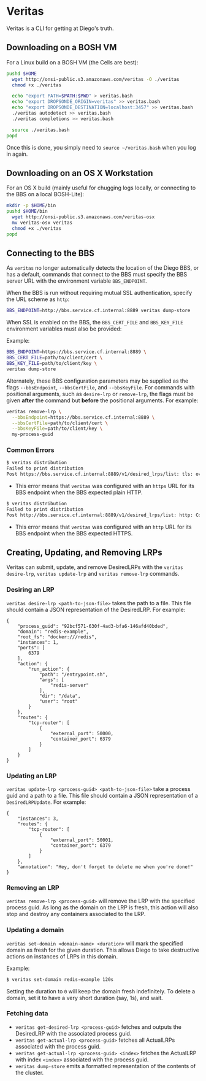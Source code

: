 # Veritas

Veritas is a CLI for getting at Diego's truth.

## Downloading on a BOSH VM

For a Linux build on a BOSH VM (the Cells are best):

```bash
pushd $HOME
  wget http://onsi-public.s3.amazonaws.com/veritas -O ./veritas
  chmod +x ./veritas

  echo "export PATH=$PATH:$PWD" > veritas.bash
  echo "export DROPSONDE_ORIGIN=veritas" >> veritas.bash
  echo "export DROPSONDE_DESTINATION=localhost:3457" >> veritas.bash
  ./veritas autodetect >> veritas.bash
  ./veritas completions >> veritas.bash

  source ./veritas.bash
popd
```

Once this is done, you simply need to `source ~/veritas.bash` when you log in again.


## Downloading on an OS X Workstation

For an OS X build (mainly useful for chugging logs locally, or connecting to the BBS on a local BOSH-Lite):

```bash
mkdir -p $HOME/bin
pushd $HOME/bin
  wget http://onsi-public.s3.amazonaws.com/veritas-osx
  mv veritas-osx veritas
  chmod +x ./veritas
popd
```

## Connecting to the BBS

As `veritas` no longer automatically detects the location of the Diego BBS, or has a default, commands that connect to the BBS must specify the BBS server URL with the environment variable `BBS_ENDPOINT`.

When the BBS is run without requiring mutual SSL authentication, specify the URL scheme as `http`:

```bash
BBS_ENDPOINT=http://bbs.service.cf.internal:8889 veritas dump-store
```

When SSL is enabled on the BBS, the `BBS_CERT_FILE` and `BBS_KEY_FILE` environment variables must also be provided:

 Example:

```bash
BBS_ENDPOINT=https://bbs.service.cf.internal:8889 \
BBS_CERT_FILE=path/to/client/cert \
BBS_KEY_FILE=path/to/client/key \
veritas dump-store
```

Alternately, these BBS configuration parameters may be supplied as the flags `--bbsEndpoint`, `--bbsCertFile`, and `--bbsKeyFile`. For commands with positional arguments, such as `desire-lrp` or `remove-lrp`, the flags must be given **after** the command but **before** the positional arguments. For example:

```bash
veritas remove-lrp \
  --bbsEndpoint=https://bbs.service.cf.internal:8889 \
  --bbsCertFile=path/to/client/cert \
  --bbsKeyFile=path/to/client/key \
  my-process-guid

```

### Common Errors

```bash
$ veritas distribution
Failed to print distribution
Post https://bbs.service.cf.internal:8889/v1/desired_lrps/list: tls: oversized record received with length 20527
```

- This error means that `veritas` was configured with an `https` URL for its BBS endpoint when the BBS expected plain HTTP.


```bash
$ veritas distribution
Failed to print distribution
Post http://bbs.service.cf.internal:8889/v1/desired_lrps/list: http: ContentLength=2 with Body length 0
```

- This error means that `veritas` was configured with an `http` URL for its BBS endpoint when the BBS expected HTTPS.



## Creating, Updating, and Removing LRPs

Veritas can submit, update, and remove DesiredLRPs with the `veritas desire-lrp`, `veritas update-lrp` and `veritas remove-lrp` commands.

### Desiring an LRP

`veritas desire-lrp <path-to-json-file>` takes the path to a file.  This file should contain a JSON representation of the DesiredLRP.  For example:

```
{
    "process_guid": "92bcf571-630f-4ad3-bfa6-146afd40bded",
    "domain": "redis-example",
    "root_fs": "docker:///redis",
    "instances": 1,
    "ports": [
        6379
    ],
    "action": {
        "run_action": {
            "path": "/entrypoint.sh",
            "args": [
                "redis-server"
            ],
            "dir": "/data",
            "user": "root"
        }
    },
    "routes": {
        "tcp-router": [
            {
                "external_port": 50000,
                "container_port": 6379
            }
        ]
    }
}
```

### Updating an LRP

`veritas update-lrp <process-guid> <path-to-json-file>` take a process guid and a path to a file.  This file should contain a JSON representation of a `DesiredLRPUpdate`.  For example:

```
{
    "instances": 3,
    "routes": {
        "tcp-router": [
            {
                "external_port": 50001,
                "container_port": 6379
            }
        ]
    },
    "annotation": "Hey, don't forget to delete me when you're done!"
}
```

### Removing an LRP

`veritas remove-lrp <process-guid>` will remove the LRP with the specified process guid. As long as the domain on the LRP is fresh, this action will also stop and destroy any containers associated to the LRP.

### Updating a domain

`veritas set-domain <domain-name> <duration>` will mark the specified domain as fresh for the given duration. This allows Diego to take destructive actions on instances of LRPs in this domain.

Example:

```bash
$ veritas set-domain redis-example 120s
```

Setting the duration to `0` will keep the domain fresh indefinitely. To delete a domain, set it to have a very short duration (say, 1s), and wait.

### Fetching data

- `veritas get-desired-lrp <process-guid>` fetches and outputs the DesiredLRP with the associated process guid.
- `veritas get-actual-lrp <process-guid>` fetches all ActualLRPs associated with the process guid.
- `veritas get-actual-lrp <process-guid> <index>` fetches the ActualLRP with index `<index>` associated with the process guid.
- `veritas dump-store` emits a formatted representation of the contents of the cluster.
